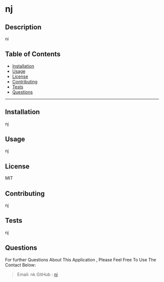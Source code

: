 # nj
  
  

  ## Description
  ni
  ## Table of Contents
  * [Installation](#Installation)
  * [Usage](#Usage)
  * [License](#license)
  * [Contributing](#Contributing)
  * [Tests](#Tests)
  * [Questions](#Questions)
  ***
  ## Installation
  nj
  ## Usage
  nj
  
## License


  
  
  MIT
  ## Contributing
  nj
  ## Tests
  nj
  
  ## Questions
  For further Questions About This Application , Please Feel Free To Use The Contact Below:
  >Email: nk 
  >GitHub : [nj](https://github.com/nj)
  